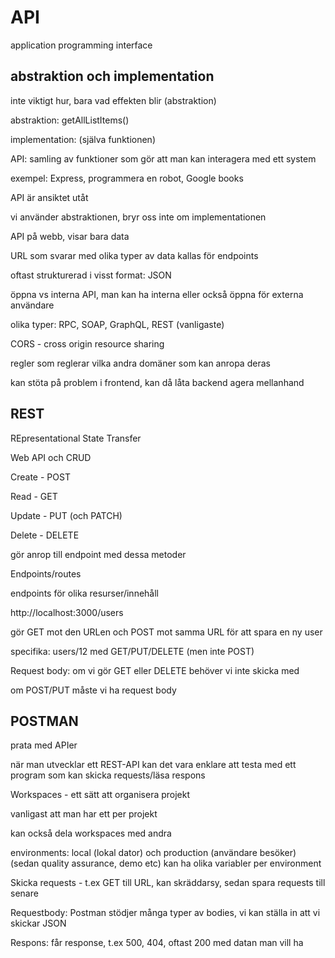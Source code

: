 # API

application programming interface

## abstraktion och implementation

inte viktigt hur, bara vad effekten blir (abstraktion)

abstraktion: getAllListItems()

implementation: (själva funktionen)

API: samling av funktioner som gör att man kan interagera med ett system

exempel: Express, programmera en robot, Google books

API är ansiktet utåt

vi använder abstraktionen, bryr oss inte om implementationen

API på webb, visar bara data

URL som svarar med olika typer av data kallas för endpoints

oftast strukturerad i visst format: JSON

öppna vs interna API, man kan ha interna eller också öppna för externa användare

olika typer: RPC, SOAP, GraphQL, REST (vanligaste)

CORS - cross origin resource sharing

regler som reglerar vilka andra domäner som kan anropa deras

kan stöta på problem i frontend, kan då låta backend agera mellanhand

## REST

REpresentational State Transfer

Web API och CRUD

Create - POST

Read - GET

Update - PUT (och PATCH)

Delete - DELETE

gör anrop till endpoint med dessa metoder

Endpoints/routes

endpoints för olika resurser/innehåll

http://localhost:3000/users

gör GET mot den URLen och POST mot samma URL för att spara en ny user

specifika: users/12 med GET/PUT/DELETE (men inte POST)

Request body: om vi gör GET eller DELETE behöver vi inte skicka med

om POST/PUT måste vi ha request body

## POSTMAN

prata med APIer

när man utvecklar ett REST-API kan det vara enklare att testa med ett program som kan skicka requests/läsa respons

Workspaces - ett sätt att organisera projekt

vanligast att man har ett per projekt

kan också dela workspaces med andra

environments: local (lokal dator) och production (användare besöker) (sedan quality assurance, demo etc) kan ha olika variabler per environment

Skicka requests - t.ex GET till URL, kan skräddarsy, sedan spara requests till senare

Requestbody: Postman stödjer många typer av bodies, vi kan ställa in att vi skickar JSON

Respons: får response, t.ex 500, 404, oftast 200 med datan man vill ha
